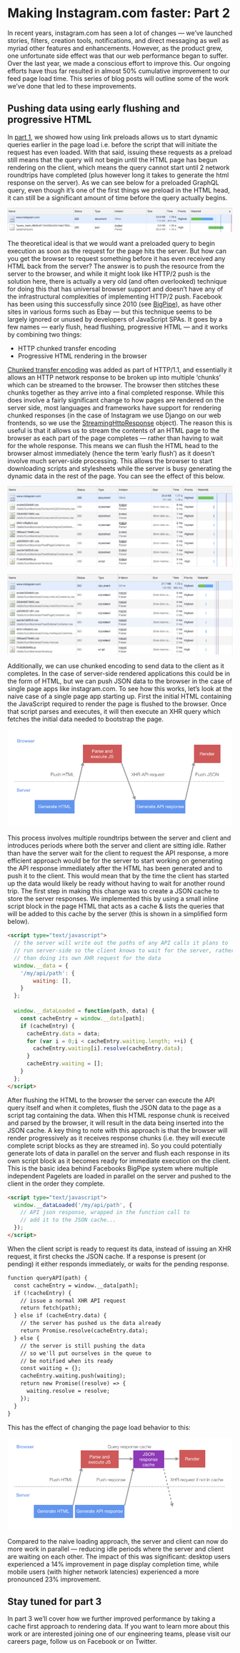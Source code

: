 # Making Instagram.com faster: Part 2

In recent years, instagram.com has seen a lot of changes — we’ve launched stories, filters, creation tools, notifications, and direct messaging as well as myriad other features and enhancements. However, as the product grew, one unfortunate side effect was that our web performance began to suffer. Over the last year, we made a conscious effort to improve this. Our ongoing efforts have thus far resulted in almost 50% cumulative improvement to our feed page load time. This series of blog posts will outline some of the work we’ve done that led to these improvements.

## Pushing data using early flushing and progressive HTML

In [part 1](https://instagram-engineering.com/making-instagram-com-faster-part-1-62cc0c327538), we showed how using link preloads allows us to start dynamic queries earlier in the page load i.e. before the script that will initiate the request has even loaded. With that said, issuing these requests as a preload still means that the query will not begin until the HTML page has begun rendering on the client, which means the query cannot start until 2 network roundtrips have completed (plus however long it takes to generate the html response on the server). As we can see below for a preloaded GraphQL query, even though it’s one of the first things we preload in the HTML head, it can still be a significant amount of time before the query actually begins.

![preloaded GraphQL query](./images/2_1.png)

The theoretical ideal is that we would want a preloaded query to begin execution as soon as the request for the page hits the server. But how can you get the browser to request something before it has even received any HTML back from the server? The answer is to push the resource from the server to the browser, and while it might look like HTTP/2 push is the solution here, there is actually a very old (and often overlooked) technique for doing this that has universal browser support and doesn’t have any of the infrastructural complexities of implementing HTTP/2 push. Facebook has been using this successfully since 2010 (see [BigPipe](https://www.facebook.com/notes/facebook-engineering/bigpipe-pipelining-web-pages-for-high-performance/389414033919/)), as have other sites in various forms such as Ebay — but this technique seems to be largely ignored or unused by developers of JavaScript SPAs. It goes by a few names — early flush, head flushing, progressive HTML — and it works by combining two things:

+ HTTP chunked transfer encoding
+ Progressive HTML rendering in the browser

[Chunked transfer encoding](https://en.wikipedia.org/wiki/Chunked_transfer_encoding) was added as part of HTTP/1.1, and essentially it allows an HTTP network response to be broken up into multiple ‘chunks’ which can be streamed to the browser. The browser then stitches these chunks together as they arrive into a final completed response. While this does involve a fairly significant change to how pages are rendered on the server side, most languages and frameworks have support for rendering chunked responses (in the case of Instagram we use Django on our web frontends, so we use the [StreamingHttpResponse](https://docs.djangoproject.com/en/2.2/ref/request-response/#streaminghttpresponse-objects) object). The reason this is useful is that it allows us to stream the contents of an HTML page to the browser as each part of the page completes — rather than having to wait for the whole response. This means we can flush the HTML head to the browser almost immediately (hence the term ‘early flush’) as it doesn’t involve much server-side processing. This allows the browser to start downloading scripts and stylesheets while the server is busy generating the dynamic data in the rest of the page. You can see the effect of this below.

![Without early flush: No resources load until the HTML is fully downloaded](./images/2_2.png)

![With early flush: Resources start loading as soon as the HTML tags are flushed to the browser](./images/2_3.png)

Additionally, we can use chunked encoding to send data to the client as it completes. In the case of server-side rendered applications this could be in the form of HTML, but we can push JSON data to the browser in the case of single page apps like instagram.com. To see how this works, let’s look at the naive case of a single page app starting up. First the initial HTML containing the JavaScript required to render the page is flushed to the browser. Once that script parses and executes, it will then execute an XHR query which fetches the initial data needed to bootstrap the page.

![single page app starting up](./images/2_4.png)


This process involves multiple roundtrips between the server and client and introduces periods where both the server and client are sitting idle. Rather than have the server wait for the client to request the API response, a more efficient approach would be for the server to start working on generating the API response immediately after the HTML has been generated and to push it to the client. This would mean that by the time the client has started up the data would likely be ready without having to wait for another round trip. The first step in making this change was to create a JSON cache to store the server responses. We implemented this by using a small inline script block in the page HTML that acts as a cache & lists the queries that will be added to this cache by the server (this is shown in a simplified form below).

```html
<script type="text/javascript">
  // the server will write out the paths of any API calls it plans to 
  // run server-side so the client knows to wait for the server, rather
  // than doing its own XHR request for the data
  window.__data = {
    '/my/api/path': {
        waiting: [],
    }
  };

  window.__dataLoaded = function(path, data) {
    const cacheEntry = window.__data[path];
    if (cacheEntry) {
      cacheEntry.data = data;
      for (var i = 0;i < cacheEntry.waiting.length; ++i) {
        cacheEntry.waiting[i].resolve(cacheEntry.data);
      }
      cacheEntry.waiting = [];
    }
  };
</script>
```

After flushing the HTML to the browser the server can execute the API query itself and when it completes, flush the JSON data to the page as a script tag containing the data. When this HTML response chunk is received and parsed by the browser, it will result in the data being inserted into the JSON cache. A key thing to note with this approach is that the browser will render progressively as it receives response chunks (i.e. they will execute complete script blocks as they are streamed in). So you could potentially generate lots of data in parallel on the server and flush each response in its own script block as it becomes ready for immediate execution on the client. This is the basic idea behind Facebooks BigPipe system where multiple independent Pagelets are loaded in parallel on the server and pushed to the client in the order they complete.

```html
<script type="text/javascript">
  window.__dataLoaded('/my/api/path', {
    // API json response, wrapped in the function call to 
    // add it to the JSON cache...
  });
</script>
```

When the client script is ready to request its data, instead of issuing an XHR request, it first checks the JSON cache. If a response is present (or pending) it either responds immediately, or waits for the pending response.

```html
function queryAPI(path) {
  const cacheEntry = window.__data[path];
  if (!cacheEntry) {
    // issue a normal XHR API request
    return fetch(path);
  } else if (cacheEntry.data) {
    // the server has pushed us the data already
    return Promise.resolve(cacheEntry.data);
  } else {
    // the server is still pushing the data
    // so we'll put ourselves in the queue to 
    // be notified when its ready
    const waiting = {};
    cacheEntry.waiting.push(waiting);
    return new Promise((resolve) => {
      waiting.resolve = resolve;
    });
  }
}
```

This has the effect of changing the page load behavior to this:

![page load behavior](./images/2_5.png)

Compared to the naive loading approach, the server and client can now do more work in parallel — reducing idle periods where the server and client are waiting on each other. The impact of this was significant: desktop users experienced a 14% improvement in page display completion time, while mobile users (with higher network latencies) experienced a more pronounced 23% improvement.

## Stay tuned for part 3

In part 3 we’ll cover how we further improved performance by taking a cache first approach to rendering data. If you want to learn more about this work or are interested joining one of our engineering teams, please visit our careers page, follow us on Facebook or on Twitter.